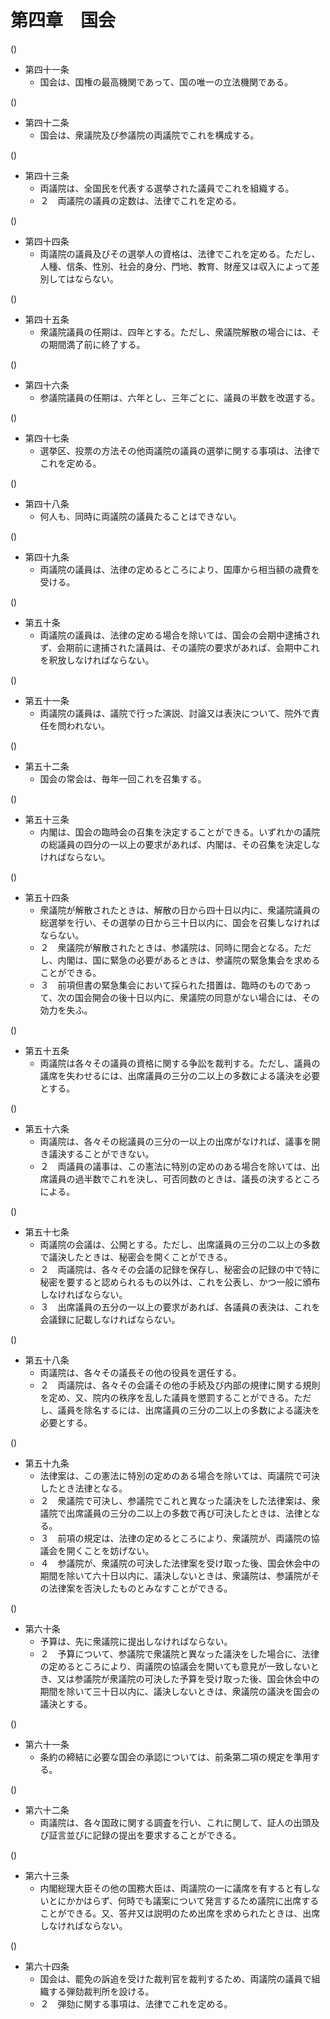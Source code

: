 # 第四章　国会

()

- 第四十一条
    - 国会は、国権の最高機関であって、国の唯一の立法機関である。

()

- 第四十二条
    - 国会は、衆議院及び参議院の両議院でこれを構成する。

()

- 第四十三条
    - 両議院は、全国民を代表する選挙された議員でこれを組織する。
    - ２　両議院の議員の定数は、法律でこれを定める。

()

- 第四十四条
    - 両議院の議員及びその選挙人の資格は、法律でこれを定める。ただし、人種、信条、性別、社会的身分、門地、教育、財産又は収入によって差別してはならない。

()

- 第四十五条
    - 衆議院議員の任期は、四年とする。ただし、衆議院解散の場合には、その期間満了前に終了する。

()

- 第四十六条
    - 参議院議員の任期は、六年とし、三年ごとに、議員の半数を改選する。

()

- 第四十七条
    - 選挙区、投票の方法その他両議院の議員の選挙に関する事項は、法律でこれを定める。

()

- 第四十八条
    - 何人も、同時に両議院の議員たることはできない。

()

- 第四十九条
    - 両議院の議員は、法律の定めるところにより、国庫から相当額の歳費を受ける。

()

- 第五十条
    - 両議院の議員は、法律の定める場合を除いては、国会の会期中逮捕されず、会期前に逮捕された議員は、その議院の要求があれば、会期中これを釈放しなければならない。

()

- 第五十一条
    - 両議院の議員は、議院で行った演説、討論又は表決について、院外で責任を問われない。

()

- 第五十二条
    - 国会の常会は、毎年一回これを召集する。

()

- 第五十三条
    - 内閣は、国会の臨時会の召集を決定することができる。いずれかの議院の総議員の四分の一以上の要求があれば、内閣は、その召集を決定しなければならない。

()

- 第五十四条
    - 衆議院が解散されたときは、解散の日から四十日以内に、衆議院議員の総選挙を行い、その選挙の日から三十日以内に、国会を召集しなければならない。
    - ２　衆議院が解散されたときは、参議院は、同時に閉会となる。ただし、内閣は、国に緊急の必要があるときは、参議院の緊急集会を求めることができる。
    - ３　前項但書の緊急集会において採られた措置は、臨時のものであって、次の国会開会の後十日以内に、衆議院の同意がない場合には、その効力を失ふ。

()

- 第五十五条
    - 両議院は各々その議員の資格に関する争訟を裁判する。ただし、議員の議席を失わせるには、出席議員の三分の二以上の多数による議決を必要とする。

()

- 第五十六条
    - 両議院は、各々その総議員の三分の一以上の出席がなければ、議事を開き議決することができない。
    - ２　両議員の議事は、この憲法に特別の定めのある場合を除いては、出席議員の過半数でこれを決し、可否同数のときは、議長の決するところによる。

()

- 第五十七条
    - 両議院の会議は、公開とする。ただし、出席議員の三分の二以上の多数で議決したときは、秘密会を開くことができる。
    - ２　両議院は、各々その会議の記録を保存し、秘密会の記録の中で特に秘密を要すると認められるもの以外は、これを公表し、かつ一般に頒布しなければならない。
    - ３　出席議員の五分の一以上の要求があれば、各議員の表決は、これを会議録に記載しなければならない。

()

- 第五十八条
    - 両議院は、各々その議長その他の役員を選任する。
    - ２　両議院は、各々その会議その他の手続及び内部の規律に関する規則を定め、又、院内の秩序を乱した議員を懲罰することができる。ただし、議員を除名するには、出席議員の三分の二以上の多数による議決を必要とする。

()

- 第五十九条
    - 法律案は、この憲法に特別の定めのある場合を除いては、両議院で可決したとき法律となる。
    - ２　衆議院で可決し、参議院でこれと異なった議決をした法律案は、衆議院で出席議員の三分の二以上の多数で再び可決したときは、法律となる。
    - ３　前項の規定は、法律の定めるところにより、衆議院が、両議院の協議会を開くことを妨げない。
    - ４　参議院が、衆議院の可決した法律案を受け取った後、国会休会中の期間を除いて六十日以内に、議決しないときは、衆議院は、参議院がその法律案を否決したものとみなすことができる。

()

- 第六十条
    - 予算は、先に衆議院に提出しなければならない。
    - ２　予算について、参議院で衆議院と異なった議決をした場合に、法律の定めるところにより、両議院の協議会を開いても意見が一致しないとき、又は参議院が衆議院の可決した予算を受け取った後、国会休会中の期間を除いて三十日以内に、議決しないときは、衆議院の議決を国会の議決とする。

()

- 第六十一条
    - 条約の締結に必要な国会の承認については、前条第二項の規定を準用する。

()

- 第六十二条
    - 両議院は、各々国政に関する調査を行い、これに関して、証人の出頭及び証言並びに記録の提出を要求することができる。

()

- 第六十三条
    - 内閣総理大臣その他の国務大臣は、両議院の一に議席を有すると有しないとにかかはらず、何時でも議案について発言するため議院に出席することができる。又、答弁又は説明のため出席を求められたときは、出席しなければならない。

()

- 第六十四条
    - 国会は、罷免の訴追を受けた裁判官を裁判するため、両議院の議員で組織する弾劾裁判所を設ける。
    - ２　弾劾に関する事項は、法律でこれを定める。
